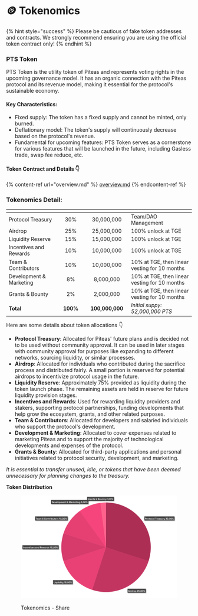 # 🪙 Tokenomics

{% hint style="success" %}
Please be cautious of fake token addresses and contracts. We strongly recommend ensuring you are using the official token contract only!
{% endhint %}

### **PTS Token**

PTS Token is the utility token of Piteas and represents voting rights in the upcoming governance model. It has an organic connection with the Piteas protocol and its revenue model, making it essential for the protocol's sustainable economy.

#### **Key Characteristics:**

* Fixed supply: The token has a fixed supply and cannot be minted, only burned.
* Deflationary model: The token's supply will continuously decrease based on the protocol's revenue.
* Fundamental for upcoming features: PTS Token serves as a cornerstone for various features that will be launched in the future, including Gasless trade, swap fee reduce, etc.

#### Token Contract and Details 👇

{% content-ref url="overview.md" %}
[overview.md](overview.md)
{% endcontent-ref %}

### **Tokenomics Detail:**

<table data-header-hidden data-full-width="true"><thead><tr><th width="259"></th><th width="151" align="center"></th><th width="162" align="center"></th><th width="435"></th></tr></thead><tbody><tr><td>Protocol Treasury</td><td align="center">30%</td><td align="center">30,000,000</td><td>Team/DAO Management</td></tr><tr><td>Airdrop</td><td align="center">25%</td><td align="center">25,000,000</td><td>100% unlock at TGE</td></tr><tr><td>Liquidity Reserve</td><td align="center">15%</td><td align="center">15,000,000</td><td>100% unlock at TGE</td></tr><tr><td>Incentives and Rewards</td><td align="center">10%</td><td align="center">10,000,000</td><td>100% unlock at TGE</td></tr><tr><td>Team &#x26; Contributors</td><td align="center">10%</td><td align="center">10,000,000</td><td>10% at TGE, then linear vesting for 10 months</td></tr><tr><td>Development &#x26; Marketing</td><td align="center">8%</td><td align="center">8,000,000</td><td>10% at TGE, then linear vesting for 10 months</td></tr><tr><td>Grants &#x26; Bounty</td><td align="center">2%</td><td align="center">2,000,000</td><td>10% at TGE, then linear vesting for 10 months</td></tr><tr><td><strong>Total</strong></td><td align="center"><strong>100%</strong></td><td align="center"><strong>100,000,000</strong></td><td><em>Initial suppy: 52,000,000 PTS</em></td></tr></tbody></table>

Here are some details about token allocations 👇

* **Protocol Treasury**: Allocated for Piteas' future plans and is decided not to be used without community approval. It can be used in later stages with community approval for purposes like expanding to different networks, sourcing liquidity, or similar processes.
* **Airdrop**: Allocated for individuals who contributed during the sacrifice process and distributed fairly. A small portion is reserved for potential airdrops to incentivize protocol usage in the future.
* **Liquidity Reserve**: Approximately 75% provided as liquidity during the token launch phase. The remaining assets are held in reserve for future liquidity provision stages.
* **Incentives and Rewards**: Used for rewarding liquidity providers and stakers, supporting protocol partnerships, funding developments that help grow the ecosystem, grants, and other related purposes.
* **Team & Contributors**: Allocated for developers and salaried individuals who support the protocol's development.
* **Development & Marketing**: Allocated to cover expenses related to marketing Piteas and to support the majority of technological developments and expenses of the protocol.
* **Grants & Bounty**: Allocated for third-party applications and personal initiatives related to protocol security, development, and marketing.

_It is essential to transfer unused, idle, or tokens that have been deemed unnecessary for planning changes to the treasury._



**Token Distribution**

<figure><img src="../.gitbook/assets/PIT-Tokenomics-Sheet (1).png" alt=""><figcaption><p>Tokenomics - Share</p></figcaption></figure>

